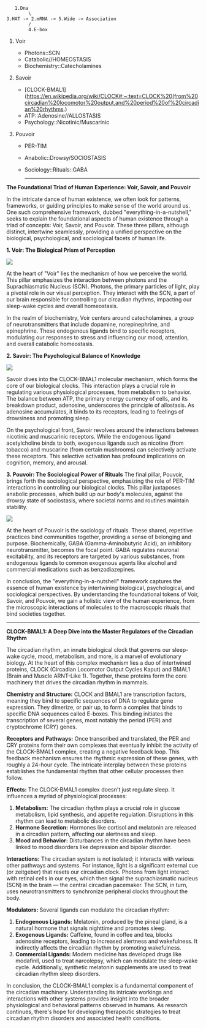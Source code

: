```
   1.Dna
        \
3.HAT -> 2.mRNA -> 5.Wide -> Association 
        /
        4.E-box
```


1. Voir
   - Photons::SCN
   - Catabolic//HOMEOSTASIS
   - Biochemistry::Catecholamines
     
2. Savoir
   - [CLOCK-BMAL1](https://en.wikipedia.org/wiki/CLOCK#:~:text=CLOCK%20(from%20circadian%20locomotor%20output,and%20period%20of%20circadian%20rhythms.)
   - ATP::Adenosine//ALLOSTASIS
   - Psychology::Nicotinic/Muscarinic
     
3. Pouvoir
   - PER-TIM
   - Anabolic::Drowsy/SOCIOSTASIS
   - Sociology::Rituals::GABA
  
     ---

**The Foundational Triad of Human Experience: Voir, Savoir, and Pouvoir**

In the intricate dance of human existence, we often look for patterns, frameworks, or guiding principles to make sense of the world around us. One such comprehensive framework, dubbed "everything-in-a-nutshell," seeks to explain the foundational aspects of human existence through a triad of concepts: Voir, Savoir, and Pouvoir. These three pillars, although distinct, intertwine seamlessly, providing a unified perspective on the biological, psychological, and sociological facets of human life.

**1. Voir: The Biological Prism of Perception**

![](1.voir.png)

At the heart of "Voir" lies the mechanism of how we perceive the world. This pillar emphasizes the interaction between photons and the Suprachiasmatic Nucleus (SCN). Photons, the primary particles of light, play a pivotal role in our visual perception. They interact with the SCN, a part of our brain responsible for controlling our circadian rhythms, impacting our sleep-wake cycles and overall homeostasis.

In the realm of biochemistry, Voir centers around catecholamines, a group of neurotransmitters that include dopamine, norepinephrine, and epinephrine. These endogenous ligands bind to specific receptors, modulating our responses to stress and influencing our mood, attention, and overall catabolic homeostasis.

**2. Savoir: The Psychological Balance of Knowledge**

![](2.savoir.png)

Savoir dives into the CLOCK-BMAL1 molecular mechanism, which forms the core of our biological clocks. This interaction plays a crucial role in regulating various physiological processes, from metabolism to behavior. The balance between ATP, the primary energy currency of cells, and its breakdown product, adenosine, underscores the principle of allostasis. As adenosine accumulates, it binds to its receptors, leading to feelings of drowsiness and promoting sleep.

On the psychological front, Savoir revolves around the interactions between nicotinic and muscarinic receptors. While the endogenous ligand acetylcholine binds to both, exogenous ligands such as nicotine (from tobacco) and muscarine (from certain mushrooms) can selectively activate these receptors. This selective activation has profound implications on cognition, memory, and arousal.

**3. Pouvoir: The Sociological Power of Rituals**
The final pillar, Pouvoir, brings forth the sociological perspective, emphasizing the role of PER-TIM interactions in controlling our biological clocks. This pillar juxtaposes anabolic processes, which build up our body's molecules, against the drowsy state of sociostasis, where societal norms and routines maintain stability.

![](3.pouvoir.png)

At the heart of Pouvoir is the sociology of rituals. These shared, repetitive practices bind communities together, providing a sense of belonging and purpose. Biochemically, GABA (Gamma-Aminobutyric Acid), an inhibitory neurotransmitter, becomes the focal point. GABA regulates neuronal excitability, and its receptors are targeted by various substances, from endogenous ligands to common exogenous agents like alcohol and commercial medications such as benzodiazepines.

In conclusion, the "everything-in-a-nutshell" framework captures the essence of human existence by intertwining biological, psychological, and sociological perspectives. By understanding the foundational tokens of Voir, Savoir, and Pouvoir, we gain a holistic view of the human experience, from the microscopic interactions of molecules to the macroscopic rituals that bind societies together.


---

**CLOCK-BMAL1: A Deep Dive into the Master Regulators of the Circadian Rhythm**

The circadian rhythm, an innate biological clock that governs our sleep-wake cycle, mood, metabolism, and more, is a marvel of evolutionary biology. At the heart of this complex mechanism lies a duo of intertwined proteins, CLOCK (Circadian Locomotor Output Cycles Kaput) and BMAL1 (Brain and Muscle ARNT-Like 1). Together, these proteins form the core machinery that drives the circadian rhythm in mammals.

**Chemistry and Structure:**
CLOCK and BMAL1 are transcription factors, meaning they bind to specific sequences of DNA to regulate gene expression. They dimerize, or pair up, to form a complex that binds to specific DNA sequences called E-boxes. This binding initiates the transcription of several genes, most notably the period (PER) and cryptochrome (CRY) genes.

**Receptors and Pathways:**
Once transcribed and translated, the PER and CRY proteins form their own complexes that eventually inhibit the activity of the CLOCK-BMAL1 complex, creating a negative feedback loop. This feedback mechanism ensures the rhythmic expression of these genes, with roughly a 24-hour cycle. The intricate interplay between these proteins establishes the fundamental rhythm that other cellular processes then follow.

**Effects:**
The CLOCK-BMAL1 complex doesn't just regulate sleep. It influences a myriad of physiological processes:

1. **Metabolism:** The circadian rhythm plays a crucial role in glucose metabolism, lipid synthesis, and appetite regulation. Disruptions in this rhythm can lead to metabolic disorders.
2. **Hormone Secretion:** Hormones like cortisol and melatonin are released in a circadian pattern, affecting our alertness and sleep.
3. **Mood and Behavior:** Disturbances in the circadian rhythm have been linked to mood disorders like depression and bipolar disorder.

**Interactions:**
The circadian system is not isolated; it interacts with various other pathways and systems. For instance, light is a significant external cue (or zeitgeber) that resets our circadian clock. Photons from light interact with retinal cells in our eyes, which then signal the suprachiasmatic nucleus (SCN) in the brain — the central circadian pacemaker. The SCN, in turn, uses neurotransmitters to synchronize peripheral clocks throughout the body.

**Modulators:**
Several ligands can modulate the circadian rhythm:

1. **Endogenous Ligands:** Melatonin, produced by the pineal gland, is a natural hormone that signals nighttime and promotes sleep. 
2. **Exogenous Ligands:** Caffeine, found in coffee and tea, blocks adenosine receptors, leading to increased alertness and wakefulness. It indirectly affects the circadian rhythm by promoting wakefulness.
3. **Commercial Ligands:** Modern medicine has developed drugs like modafinil, used to treat narcolepsy, which can modulate the sleep-wake cycle. Additionally, synthetic melatonin supplements are used to treat circadian rhythm sleep disorders.

In conclusion, the CLOCK-BMAL1 complex is a fundamental component of the circadian machinery. Understanding its intricate workings and interactions with other systems provides insight into the broader physiological and behavioral patterns observed in humans. As research continues, there's hope for developing therapeutic strategies to treat circadian rhythm disorders and associated health conditions.
